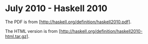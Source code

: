 # July 2010 - Haskell 2010

The PDF is from
[http://haskell.org/definition/haskell2010.pdf].

The HTML version is from
[http://haskell.org/definition/haskell2010-html.tar.gz].
